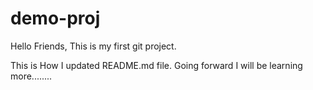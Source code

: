 # demo-proj
Hello Friends, This is my first git project.

This is How I updated README.md file.
Going forward I will be learning more........
